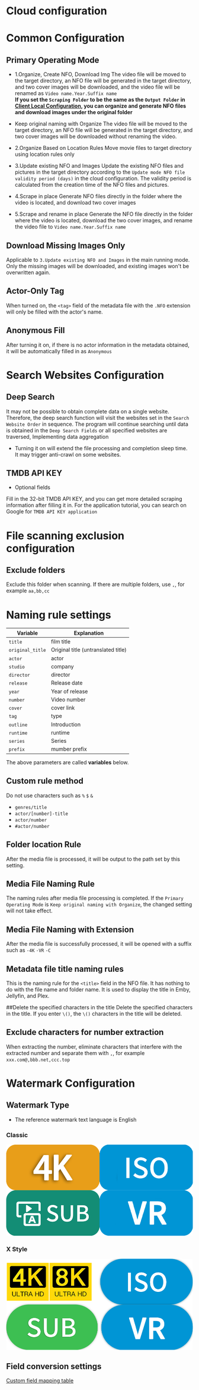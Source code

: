 # Cloud configuration

# Common Configuration
## Primary Operating Mode
* 1.Organize, Create NFO, Download Img
The video file will be moved to the target directory, an NFO file will be generated in the target directory, and two cover images will be downloaded, and the video file will be renamed as `Video name.Year.Suffix name`  
**If you set the `Scraping Folder` to be the same as the `Output Folder` in [Client Local Configuration](/client_configuration.html#directory-configuration), you can organize and generate NFO files and download images under the original folder**

* Keep original naming with Organize
The video file will be moved to the target directory, an NFO file will be generated in the target directory, and two cover images will be downloaded without renaming the video.

* 2.Organize Based on Location Rules
Move movie files to target directory using location rules only

* 3.Update existing NFO and Images
Update the existing NFO files and pictures in the target directory according to the `Update mode NFO file validity period (days)` in the cloud configuration. The validity period is calculated from the creation time of the NFO files and pictures.

* 4.Scrape in place
Generate NFO files directly in the folder where the video is located, and download two cover images

* 5.Scrape and rename in place
Generate the NFO file directly in the folder where the video is located, download the two cover images, and rename the video file to `Video name.Year.Suffix name`

## Download Missing Images Only
Applicable to `3.Update existing NFO and Images` in the main running mode. Only the missing images will be downloaded, and existing images won't be overwritten again.

## Actor-Only Tag
When turned on, the `<tag>` field of the metadata file with the `.NFO` extension will only be filled with the actor's name.

## Anonymous Fill
After turning it on, if there is no actor information in the metadata obtained, it will be automatically filled in as `Anonymous`

# Search Websites Configuration
## Deep Search
It may not be possible to obtain complete data on a single website. Therefore, the deep search function will visit the websites set in the `Search Website Order` in sequence.
The program will continue searching until data is obtained in the `Deep Search Fields` or all specified websites are traversed, Implementing data aggregation

* Turning it on will extend the file processing and completion sleep time.  
  It may trigger anti-crawl on some websites.

## TMDB API KEY
* Optional fields

Fill in the 32-bit TMDB API KEY, and you can get more detailed scraping information after filling it in.
For the application tutorial, you can search on Google for `TMDB API KEY application`

# File scanning exclusion configuration
## Exclude folders
Exclude this folder when scanning. If there are multiple folders, use `,`, for example `aa,bb,cc`

# Naming rule settings
| Variable | Explanation                         |
|----|-------------------------------------|
| `title` | film title                          |
| `original_title` | Original title (untranslated title) |
| `actor` | actor                               |
| `studio` | company                             |
| `director` | director                            |
| `release` | Release date                        |
| `year` | Year of release                     |
| `number` | Video number                        |
| `cover` | cover link                          |
| `tag` | type                                |
| `outline` | Introduction                        |
| `runtime` | runtime                             |
| `series` | Series                              |
| `prefix`         | mumber prefix                       |

The above parameters are called **variables** below.

## Custom rule method
Do not use characters such as `%` `$` `&`

* `genres/title`
* `actor/[number]-title`
* `actor/number`
* `#actor/number`

## Folder location Rule
After the media file is processed, it will be output to the path set by this setting.

## Media File Naming Rule
The naming rules after media file processing is completed. If the `Primary Operating Mode` is `Keep original naming with Organize`, the changed setting will not take effect.

## Media File Naming with Extension
After the media file is successfully processed, it will be opened with a suffix such as `-4K` `-VR` `-C`

## Metadata file title naming rules
This is the naming rule for the `<title>` field in the NFO file. It has nothing to do with the file name and folder name. It is used to display the title in Emby, Jellyfin, and Plex.

##Delete the specified characters in the title
Delete the specified characters in the title. If you enter `\()`, the `\()` characters in the title will be deleted.

## Exclude characters for number extraction
When extracting the number, eliminate characters that interfere with the extracted number and separate them with `,`, for example `xxx.com@,bbb.net,ccc.top`

# Watermark Configuration
## Watermark Type
* The reference watermark text language is English
### Classic
![](/images/watermark1.png)
### X Style
![](/images/watermark2.png)

## Field conversion settings
[Custom field mapping table](/client_configuration.html#custom-field-mapping-table)